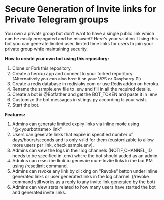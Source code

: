 # Secure Generation of Invite links for Private Telegram groups

You own a private group but don't want to have a single public link which can be easily propogated and be misused?
Here's your solution. Using this bot you can generate limited user, limited time links for users to join your private group while maintaining security.

**How to create your own bot using this repository:**

1. Clone or Fork this repository.
2. Create a heroku app and connect to your forked repository. (Alternatively you can also host it on your VPS or Raspberry Pi)
3. Create a redis database in redislabs.com or use Redis addon on heroku.
4. Rename the sample.env file to .env and fill in all the required details.
5. Create a bot in @Botfather and get the BOT_TOKEN and paste it in .env
6. Customize the bot messages in strings.py according to your wish.
7. Start the bot.

**Features:**

1. Admins can generate limited expiry links via inline mode using "@\<yourbotname\> link"
2. Users can generate links that expire in specified number of days/hours/seconds and is only valid for them (customizable to allow more users per link, check sample.env).
3. Admins can view the logs in their log channels (NOTIF_CHANNEL_ID needs to be specified in .env) where the bot should added as an admin.
4. Admins can reset the limit to generate more invite links in the bot PM using /resetlimit command.
5. Admins can revoke any link by clicking on "Revoke" button under inline generated links or user generated links in the log channel. (/revoke command still works as a reply to any invite link generated by the bot)
6. Admins can view stats related to how many users have started the bot and generated invite links.
